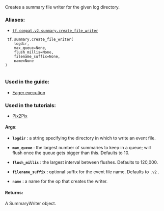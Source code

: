 Creates a summary file writer for the given log directory.



### Aliases:

- [ `tf.compat.v2.summary.create_file_writer` ](/api_docs/python/tf/summary/create_file_writer)



```
 tf.summary.create_file_writer(
    logdir,
    max_queue=None,
    flush_millis=None,
    filename_suffix=None,
    name=None
)
 
```



### Used in the guide:

- [Eager execution](https://tensorflow.google.cn/guide/eager)



### Used in the tutorials:

- [Pix2Pix](https://tensorflow.google.cn/tutorials/generative/pix2pix)



#### Args:

- **`logdir`** : a string specifying the directory in which to write an event file.

- **`max_queue`** : the largest number of summaries to keep in a queue; will
flush once the queue gets bigger than this. Defaults to 10.

- **`flush_millis`** : the largest interval between flushes. Defaults to 120,000.

- **`filename_suffix`** : optional suffix for the event file name. Defaults to  `.v2` .

- **`name`** : a name for the op that creates the writer.



#### Returns:
A SummaryWriter object.


